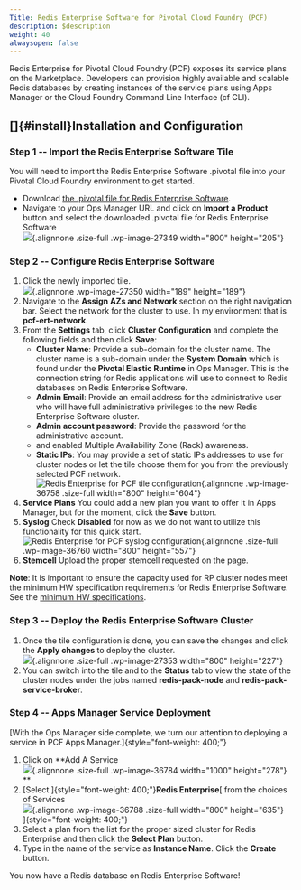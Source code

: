 ```yaml
---
Title: Redis Enterprise Software for Pivotal Cloud Foundry (PCF)
description: $description
weight: 40
alwaysopen: false
---
```

Redis Enterprise for Pivotal Cloud Foundry (PCF) exposes its service
plans on the Marketplace. Developers can provision highly available and
scalable Redis databases by creating instances of the service plans
using Apps Manager or the Cloud Foundry Command Line Interface (cf CLI).

[]{#install}Installation and Configuration
------------------------------------------

### Step 1 -- Import the Redis Enterprise Software Tile

You will need to import the Redis Enterprise Software .pivotal file into
your Pivotal Cloud Foundry environment to get started.

-   Download [the .pivotal file for Redis Enterprise
    Software](https://app.redislabs.com/#/sign-up/software?direct=true&download=pivotal_cf).
-   Navigate to your Ops Manager URL and click on **Import a Product**
    button and select the downloaded .pivotal file for Redis Enterprise
    Software\
    ![](/wp-content/uploads/2017/06/pcf_view_ops_manger.png){.alignnone
    .size-full .wp-image-27349 width="800" height="205"}

### Step 2 -- Configure Redis Enterprise Software

1.  Click the newly imported tile.\
    ![](/wp-content/uploads/2017/06/pcf_pre-install_tile.png){.alignnone
    .wp-image-27350 width="189" height="189"}
2.  Navigate to the **Assign AZs and Network** section on the right
    navigation bar. Select the network for the cluster to use. In my
    environment that is **pcf-ert-network**.
3.  From the **Settings** tab, click **Cluster Configuration** and
    complete the following fields and then click **Save**:
    -   **Cluster Name**: Provide a sub-domain for the cluster name. The
        cluster name is a sub-domain under the **System Domain** which
        is found under the **Pivotal Elastic Runtime** in Ops Manager.
        This is the connection string for Redis applications will use to
        connect to Redis databases on Redis Enterprise Software.
    -   **Admin Email**: Provide an email address for the administrative
        user who will have full administrative privileges to the new
        Redis Enterprise Software cluster.
    -   **Admin account password**: Provide the password for the
        administrative account.
    -   and enabled Multiple Availability Zone (Rack) awareness.
    -   **Static IPs**: You may provide a set of static IPs addresses to
        use for cluster nodes or let the tile choose them for you from
        the previously selected PCF network.\
        ![Redis Enterprise for PCF tile
        configuration](/wp-content/uploads/2017/06/rs_tile_config.png?_t=1520874329){.alignnone
        .wp-image-36758 .size-full width="800" height="604"}
4.  **Service Plans** You could add a new plan you want to offer it in
    Apps Manager, but for the moment, click the **Save** button.
5.  **Syslog** Check **Disabled** for now as we do not want to utilize
    this functionality for this quick start.\
    ![Redis Enterprise for PCF syslog
    configuration](/wp-content/uploads/2017/06/syslog_disable.png){.alignnone
    .size-full .wp-image-36760 width="800" height="557"}
6.  **Stemcell** Upload the proper stemcell requested on the page.

**Note**: It is important to ensure the capacity used for RP cluster
nodes meet the minimum HW specification requirements for Redis
Enterprise Software. See the [minimum HW
specifications](/redis-enterprise-documentation/installing-and-upgrading/hardware-software-requirements/).

### Step 3 -- Deploy the Redis Enterprise Software Cluster

1.  Once the tile configuration is done, you can save the changes and
    click the **Apply changes** to deploy the cluster.\
    ![](/wp-content/uploads/2017/06/post-install-dashboard.png){.alignnone
    .size-full .wp-image-27353 width="800" height="227"}
2.  You can switch into the tile and to the **Status** tab to view the
    state of the cluster nodes under the jobs named
    **redis-pack-node** and **redis-pack-service-broker**.

### Step 4 -- Apps Manager Service Deployment

[With the Ops Manager side complete, we turn our attention to deploying
a service in PCF Apps Manager.]{style="font-weight: 400;"}

1.  Click on **Add A Service\
    ![](/wp-content/uploads/2017/06/apps_manager_add_service_button.png){.alignnone
    .size-full .wp-image-36784 width="1000" height="278"}\
    **
2.  [Select ]{style="font-weight: 400;"}**Redis Enterprise**[ from the
    choices of Services\
    ![](/wp-content/uploads/2017/06/apps_manager_add_service-1.png?_t=1520885153){.alignnone
    .wp-image-36788 .size-full width="800" height="635"}\
    ]{style="font-weight: 400;"}
3.  Select a plan from the list for the proper sized cluster for Redis
    Enterprise and then click the **Select Plan** button.
4.  Type in the name of the service as **Instance Name**. Click the
    **Create** button.

You now have a Redis database on Redis Enterprise Software!
